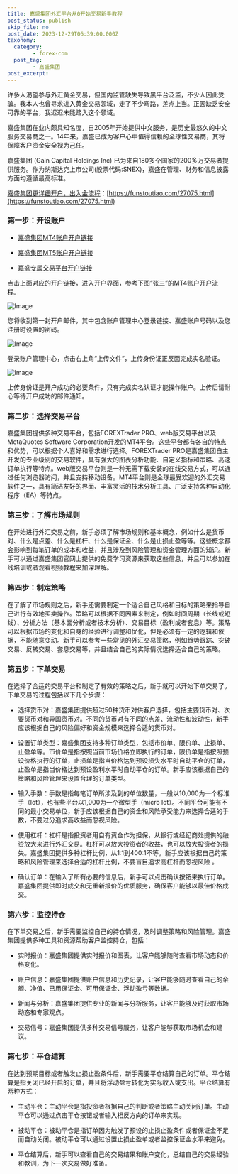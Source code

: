 ```yaml
---
title: 嘉盛集团外汇平台从0开始交易新手教程
post_status: publish
skip_file: no
post_date: 2023-12-29T06:39:00.000Z
taxonomy:
  category:
        - forex-com
  post_tag:
        - 嘉盛集团
post_excerpt: 
---
```

许多人渴望参与外汇黄金交易，但国内监管缺失导致黑平台泛滥，不少人因此受骗。我本人也曾寻求进入黄金交易领域，走了不少弯路，差点上当。正因缺乏安全可靠的平台，我迟迟未能踏入这个领域。

嘉盛集团在业内颇具知名度，自2005年开始提供中文服务，是历史最悠久的中文服务交易商之一。14年来，嘉盛已成为客户心中值得信赖的全球性交易商，其将保障客户资金安全视为己任。

嘉盛集团 (Gain Capital Holdings Inc) 已为来自180多个国家的200多万交易者提供服务。作为纳斯达克上市公司(股票代码:SNEX)，嘉盛在管理、财务和信息披露方面均遵循最高标准。

[嘉盛集团更详细开户，出入金流程](https://funstoutiao.com/27075.html)：[https://funstoutiao.com/27075.html](https://funstoutiao.com/27075.html)

### 第一步：开设账户

* [嘉盛集团MT4账户开户链接](https://s.ssgg.net/jsmt4)

* [嘉盛集团MT5账户开户链接](https://s.ssgg.net/jsmt5)

* [嘉盛专属交易平台开户链接](https://s.ssgg.net/js)

点击上面对应的开户链接，进入开户界面，参考下图“张三”的MT4账户开户流程。

![Image](https://prod-files-secure.s3.us-west-2.amazonaws.com/39ed1227-6d7d-4570-be36-9ccd4a2c4241/7a167aea-686b-400d-af59-4e18eb607a40/640.png?X-Amz-Algorithm=AWS4-HMAC-SHA256&X-Amz-Content-Sha256=UNSIGNED-PAYLOAD&X-Amz-Credential=ASIAZI2LB4664ZJO7HSG%2F20251029%2Fus-west-2%2Fs3%2Faws4_request&X-Amz-Date=20251029T041313Z&X-Amz-Expires=3600&X-Amz-Security-Token=IQoJb3JpZ2luX2VjEBMaCXVzLXdlc3QtMiJHMEUCIDq9sLWRh4jnKBhEuYAMJrafcIXBIJC3uxa9TWnx%2BRHBAiEA%2FGEwEzYMjLrnT1ysjGt61Hq9L70ehzP9XVQlv%2BXQgp4qiAQIzP%2F%2F%2F%2F%2F%2F%2F%2F%2F%2FARAAGgw2Mzc0MjMxODM4MDUiDJelP9m6wshQylNLbSrcAz4QAp4w1xoR%2FOJq0SkCWJSzna9KOxjBRpBtFEBiBYsvKkggeWBNnztA%2BIXaQJGr9L7vjHbiDyq9fStxsmfwNXFuqW%2BJRu8qrNKI8sqlOQzcryPVfKAj3ZPO4yNveu8abisgjMLecrdWHGnqlz9uAq6L4QIavu3hZ%2FPBbHNUlNgbGLJ0Qi5zMUSKjC1LAzjEagKKBcJCW3SXmKLrdUma1%2FxgSg3L6lTdKt3%2BgIZzje391PABJ1AUD8XTZtuGOD0EPcSsL6lZAhSLXd31XLb8%2FH1WFL5FY7rQQK8BKPbNoyPB1Kp%2FJfpXW%2Fg3Jp13pfoIDbM%2BdIJmpaXrjLAQSHmIqs%2FimxCS%2B%2F4%2Bsat%2FkV1TTy94cxpeI6FpBScN5ihtqP3ND%2BHhZEIsASKnOqvjPJFiDC4QZybJJxbyRa%2FiBlHcs8XSdmArFG0h2jQDPq7rXKxPxL51cKOp4jTBkCcPfM4xZkCzi7fJPi6uNEJhwp%2BxfeRqeyUO9%2Fke4UkcjvCJbrq4K7P36E715yGXdlALO8%2BmOYBNAuCejYJU%2F8HlhmZdeUiyu3o2VdRnwXwLsvjOiUOduWTXPmiwyaE97LhmiigdMrT7HkgZy8pJD5LMIbiK7hTPuFLAFjVFNxykGUUoMOyFhsgGOqUBT4fRhBN8sFNeXiSFORmh6ZbUksBTHdB8XSITq5eoY66tP8jM7DTyIEFnJEgvNwv6CeHBMiCEP8WkBKav4Xar%2BvMgWL6tN5Fqmh%2Fhu0o8DHUEoM0yZJT36FR1YTt0zmNuAnPpQ9XE7oir9%2BJcPInek%2F0XWs0qEp1VJnmErT3EsDTgGh6uFACswbSJMFiPpQ3efayKsE8egio2klcFMCb%2F%2BdTT9gAX&X-Amz-Signature=28171167e89764c4d728d0c18442109e77d4b7a5e34d1bc2c79be9a7ea599a57&X-Amz-SignedHeaders=host&x-amz-checksum-mode=ENABLED&x-id=GetObject)

您将收到第一封开户邮件，其中包含账户管理中心登录链接、嘉盛账户号码以及您注册时设置的密码。

![Image](https://prod-files-secure.s3.us-west-2.amazonaws.com/39ed1227-6d7d-4570-be36-9ccd4a2c4241/eaa1c6b3-2877-4284-a0e1-530e222c27fb/image.png?X-Amz-Algorithm=AWS4-HMAC-SHA256&X-Amz-Content-Sha256=UNSIGNED-PAYLOAD&X-Amz-Credential=ASIAZI2LB4664ZJO7HSG%2F20251029%2Fus-west-2%2Fs3%2Faws4_request&X-Amz-Date=20251029T041313Z&X-Amz-Expires=3600&X-Amz-Security-Token=IQoJb3JpZ2luX2VjEBMaCXVzLXdlc3QtMiJHMEUCIDq9sLWRh4jnKBhEuYAMJrafcIXBIJC3uxa9TWnx%2BRHBAiEA%2FGEwEzYMjLrnT1ysjGt61Hq9L70ehzP9XVQlv%2BXQgp4qiAQIzP%2F%2F%2F%2F%2F%2F%2F%2F%2F%2FARAAGgw2Mzc0MjMxODM4MDUiDJelP9m6wshQylNLbSrcAz4QAp4w1xoR%2FOJq0SkCWJSzna9KOxjBRpBtFEBiBYsvKkggeWBNnztA%2BIXaQJGr9L7vjHbiDyq9fStxsmfwNXFuqW%2BJRu8qrNKI8sqlOQzcryPVfKAj3ZPO4yNveu8abisgjMLecrdWHGnqlz9uAq6L4QIavu3hZ%2FPBbHNUlNgbGLJ0Qi5zMUSKjC1LAzjEagKKBcJCW3SXmKLrdUma1%2FxgSg3L6lTdKt3%2BgIZzje391PABJ1AUD8XTZtuGOD0EPcSsL6lZAhSLXd31XLb8%2FH1WFL5FY7rQQK8BKPbNoyPB1Kp%2FJfpXW%2Fg3Jp13pfoIDbM%2BdIJmpaXrjLAQSHmIqs%2FimxCS%2B%2F4%2Bsat%2FkV1TTy94cxpeI6FpBScN5ihtqP3ND%2BHhZEIsASKnOqvjPJFiDC4QZybJJxbyRa%2FiBlHcs8XSdmArFG0h2jQDPq7rXKxPxL51cKOp4jTBkCcPfM4xZkCzi7fJPi6uNEJhwp%2BxfeRqeyUO9%2Fke4UkcjvCJbrq4K7P36E715yGXdlALO8%2BmOYBNAuCejYJU%2F8HlhmZdeUiyu3o2VdRnwXwLsvjOiUOduWTXPmiwyaE97LhmiigdMrT7HkgZy8pJD5LMIbiK7hTPuFLAFjVFNxykGUUoMOyFhsgGOqUBT4fRhBN8sFNeXiSFORmh6ZbUksBTHdB8XSITq5eoY66tP8jM7DTyIEFnJEgvNwv6CeHBMiCEP8WkBKav4Xar%2BvMgWL6tN5Fqmh%2Fhu0o8DHUEoM0yZJT36FR1YTt0zmNuAnPpQ9XE7oir9%2BJcPInek%2F0XWs0qEp1VJnmErT3EsDTgGh6uFACswbSJMFiPpQ3efayKsE8egio2klcFMCb%2F%2BdTT9gAX&X-Amz-Signature=b50779a18eaab51aa628e23faa2e6c0d4432a711a062e9a3d8d967a43d0bd933&X-Amz-SignedHeaders=host&x-amz-checksum-mode=ENABLED&x-id=GetObject)

登录账户管理中心，点击右上角“上传文件”，上传身份证正反面完成实名验证。

![Image](https://prod-files-secure.s3.us-west-2.amazonaws.com/39ed1227-6d7d-4570-be36-9ccd4a2c4241/54090639-09fc-46b4-a135-e0289f707147/image.png?X-Amz-Algorithm=AWS4-HMAC-SHA256&X-Amz-Content-Sha256=UNSIGNED-PAYLOAD&X-Amz-Credential=ASIAZI2LB4664ZJO7HSG%2F20251029%2Fus-west-2%2Fs3%2Faws4_request&X-Amz-Date=20251029T041313Z&X-Amz-Expires=3600&X-Amz-Security-Token=IQoJb3JpZ2luX2VjEBMaCXVzLXdlc3QtMiJHMEUCIDq9sLWRh4jnKBhEuYAMJrafcIXBIJC3uxa9TWnx%2BRHBAiEA%2FGEwEzYMjLrnT1ysjGt61Hq9L70ehzP9XVQlv%2BXQgp4qiAQIzP%2F%2F%2F%2F%2F%2F%2F%2F%2F%2FARAAGgw2Mzc0MjMxODM4MDUiDJelP9m6wshQylNLbSrcAz4QAp4w1xoR%2FOJq0SkCWJSzna9KOxjBRpBtFEBiBYsvKkggeWBNnztA%2BIXaQJGr9L7vjHbiDyq9fStxsmfwNXFuqW%2BJRu8qrNKI8sqlOQzcryPVfKAj3ZPO4yNveu8abisgjMLecrdWHGnqlz9uAq6L4QIavu3hZ%2FPBbHNUlNgbGLJ0Qi5zMUSKjC1LAzjEagKKBcJCW3SXmKLrdUma1%2FxgSg3L6lTdKt3%2BgIZzje391PABJ1AUD8XTZtuGOD0EPcSsL6lZAhSLXd31XLb8%2FH1WFL5FY7rQQK8BKPbNoyPB1Kp%2FJfpXW%2Fg3Jp13pfoIDbM%2BdIJmpaXrjLAQSHmIqs%2FimxCS%2B%2F4%2Bsat%2FkV1TTy94cxpeI6FpBScN5ihtqP3ND%2BHhZEIsASKnOqvjPJFiDC4QZybJJxbyRa%2FiBlHcs8XSdmArFG0h2jQDPq7rXKxPxL51cKOp4jTBkCcPfM4xZkCzi7fJPi6uNEJhwp%2BxfeRqeyUO9%2Fke4UkcjvCJbrq4K7P36E715yGXdlALO8%2BmOYBNAuCejYJU%2F8HlhmZdeUiyu3o2VdRnwXwLsvjOiUOduWTXPmiwyaE97LhmiigdMrT7HkgZy8pJD5LMIbiK7hTPuFLAFjVFNxykGUUoMOyFhsgGOqUBT4fRhBN8sFNeXiSFORmh6ZbUksBTHdB8XSITq5eoY66tP8jM7DTyIEFnJEgvNwv6CeHBMiCEP8WkBKav4Xar%2BvMgWL6tN5Fqmh%2Fhu0o8DHUEoM0yZJT36FR1YTt0zmNuAnPpQ9XE7oir9%2BJcPInek%2F0XWs0qEp1VJnmErT3EsDTgGh6uFACswbSJMFiPpQ3efayKsE8egio2klcFMCb%2F%2BdTT9gAX&X-Amz-Signature=a48163df2f45c257bea26672be37aa70caf25511a0f33bf61f0df19a1d59f97f&X-Amz-SignedHeaders=host&x-amz-checksum-mode=ENABLED&x-id=GetObject)

上传身份证是开户成功的必要条件，只有完成实名认证才能操作账户。上传后请耐心等待开户成功的邮件通知。

### 第二步：选择交易平台

嘉盛集团提供多种交易平台，包括FOREXTrader PRO、web版交易平台以及MetaQuotes Software Corporation开发的MT4平台。这些平台都有各自的特点和优势，可以根据个人喜好和需求进行选择。FOREXTrader PRO是嘉盛集团自主开发的专业级别的交易软件，具有强大的图表分析功能、自定义指标和策略、高速订单执行等特点。web版交易平台则是一种无需下载安装的在线交易方式，可以通过任何浏览器访问，并且支持移动设备。MT4平台则是全球最受欢迎的外汇交易软件之一，具有简洁友好的界面、丰富灵活的技术分析工具、广泛支持各种自动化程序（EA）等特点。

### 第三步：了解市场规则

在开始进行外汇交易之前，新手必须了解市场规则和基本概念，例如什么是货币对、什么是点差、什么是杠杆、什么是保证金、什么是止损止盈等等。这些概念都会影响到每笔订单的成本和收益，并且涉及到风险管理和资金管理方面的知识。新手可以通过嘉盛集团官网上提供的免费学习资源来获取这些信息，并且可以参加在线培训或者观看视频教程来加深理解。

### 第四步：制定策略

在了解了市场规则之后，新手还需要制定一个适合自己风格和目标的策略来指导自己进行有效地买卖操作。策略可以根据不同因素来制定，例如时间周期（长线或短线）、分析方法（基本面分析或者技术分析）、交易目标（盈利或者套息）等。策略可以根据市场的变化和自身的经验进行调整和优化，但是必须有一定的逻辑和依据，不能随意变动。新手可以参考一些常见的外汇交易策略，例如趋势跟踪、突破交易、反转交易、套息交易等，并且结合自己的实际情况选择适合自己的策略。

### 第五步：下单交易

在选择了合适的交易平台和制定了有效的策略之后，新手就可以开始下单交易了。下单交易的过程包括以下几个步骤：

* 选择货币对：嘉盛集团提供超过50种货币对供客户选择，包括主要货币对、次要货币对和异国货币对。不同的货币对有不同的点差、流动性和波动性，新手应该根据自己的风险偏好和资金规模来选择合适的货币对。

* 设置订单类型：嘉盛集团支持多种订单类型，包括市价单、限价单、止损单、止盈单等。市价单是指按照当前市场价格立即执行的订单，限价单是指按照预设价格执行的订单，止损单是指当价格达到预设损失水平时自动平仓的订单，止盈单是指当价格达到预设盈利水平时自动平仓的订单。新手应该根据自己的策略和风险管理来设置合理的订单类型。

* 输入手数：手数是指每笔订单所涉及到的单位数量，一般以10,000为一个标准手（lot），也有些平台以1,000为一个微型手（micro lot）。不同平台可能有不同的最小交易单位，新手应该根据自己的资金和风险承受能力来选择合适的手数，不要过分追求高收益而忽视风险。

* 使用杠杆：杠杆是指投资者用自有资金作为担保，从银行或经纪商处提供的融资放大来进行外汇交易。杠杆可以放大投资者的收益，也可以放大投资者的损失。嘉盛集团提供多种杠杆比例，从1:1到400:1不等。新手应该根据自己的策略和风险管理来选择合适的杠杆比例，不要盲目追求高杠杆而忽视风险 。

* 确认订单：在输入了所有必要的信息后，新手可以点击确认按钮来执行订单。嘉盛集团提供即时成交和无重新报价的优质服务，确保客户能够以最佳价格成交。

### 第六步：监控持仓

在下单交易之后，新手需要监控自己的持仓情况，及时调整策略和风险管理。嘉盛集团提供多种工具和资源帮助客户监控持仓，包括：

* 实时报价：嘉盛集团提供实时报价和图表，让客户能够随时查看市场动态和价格变化。

* 账户信息：嘉盛集团提供账户信息和历史记录，让客户能够随时查看自己的余额、净值、已用保证金、可用保证金、浮动盈亏等数据。

* 新闻与分析：嘉盛集团提供专业的新闻与分析服务，让客户能够及时获取市场动态和专家观点。

* 交易信号：嘉盛集团提供多种交易信号服务，让客户能够获取市场机会和建议。

### 第七步：平仓结算

在达到预期目标或者触发止损止盈条件后，新手需要平仓结算自己的订单。平仓结算是指关闭已经开启的订单，并且将浮动盈亏转化为实际收入或支出。平仓结算有两种方式：

* 主动平仓：主动平仓是指投资者根据自己的判断或者策略主动关闭订单。主动平仓可以通过点击平仓按钮或者输入相反方向的订单来实现。

* 被动平仓：被动平仓是指订单因为触发了预设的止损止盈条件或者保证金不足而自动关闭。被动平仓可以通过设置止损止盈单或者监控保证金水平来避免。

* 平仓结算后，新手可以查看自己的交易结果和账户变化，总结自己的交易经验和教训，为下一次交易做好准备。